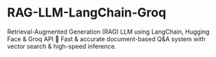 # RAG-LLM-LangChain-Groq
Retrieval-Augmented Generation (RAG) LLM using LangChain, Hugging Face &amp; Groq API 🔹 Fast &amp; accurate document-based Q&amp;A system with vector search &amp; high-speed inference.
